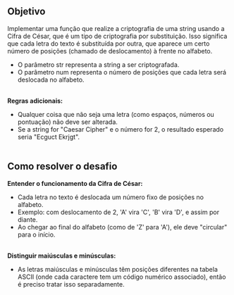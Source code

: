 ## Objetivo
Implementar uma função que realize a criptografia de uma string usando a Cifra de César, que é um tipo de criptografia por substituição. Isso significa que cada letra do texto é substituída por outra, que aparece um certo número de posições (chamado de deslocamento) à frente no alfabeto.
- O parâmetro str representa a string a ser criptografada.
- O parâmetro num representa o número de posições que cada letra será deslocada no alfabeto.<br><br>

**Regras adicionais:**  
- Qualquer coisa que não seja uma letra (como espaços, números ou pontuação) não deve ser alterada.
- Se a string for "Caesar Cipher" e o número for 2, o resultado esperado seria "Ecguct Ekrjgt".<br><br>

## Como resolver o desafio
**Entender o funcionamento da Cifra de César:**
- Cada letra no texto é deslocada um número fixo de posições no alfabeto.
- Exemplo: com deslocamento de 2, 'A' vira 'C', 'B' vira 'D', e assim por diante.
- Ao chegar ao final do alfabeto (como de 'Z' para 'A'), ele deve "circular" para o início.<br><br>

**Distinguir maiúsculas e minúsculas:**
- As letras maiúsculas e minúsculas têm posições diferentes na tabela ASCII (onde cada caractere tem um código numérico associado), então é preciso tratar isso separadamente.